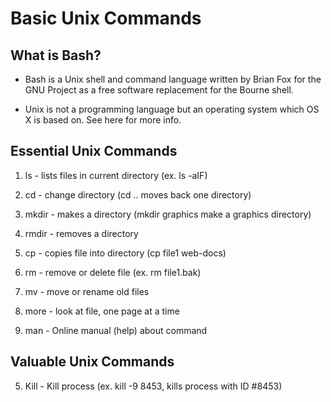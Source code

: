 # Basic Unix Commands

## What is Bash?

- Bash is a Unix shell and command language written by Brian Fox for the GNU Project as a free software replacement for the Bourne shell.

- Unix is not a programming language but an operating system which OS X is based on. See here for more info.

## Essential Unix Commands

1. ls - lists files in current directory (ex. ls -aIF)

2. cd - change directory (cd .. moves back one directory)

3. mkdir - makes a directory (mkdir graphics make a graphics directory)

4. rmdir - removes a directory

5. cp - copies file into directory (cp file1 web-docs)

6. rm - remove or delete file (ex. rm file1.bak)

7. mv - move or rename old files

8. more - look at file, one page at a time

9. man - Online manual (help) about command 

## Valuable Unix Commands

5. Kill <opt> <ID> - Kill process (ex. kill -9 8453, kills process with ID #8453)
